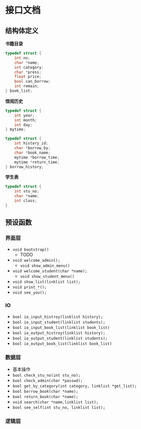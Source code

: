# 接口文档

## 结构体定义

**书籍目录**

```c
typedef struct {
    int no;
    char *name;
    int category;
    char *press;
    float price;
    bool can_borrow;
    int remain;
} book_list;
```

**借阅历史**

```c
typedef struct {
    int year;
    int month;
    int day;
} mytime;

typedef struct {
    int history_id;
    char *borrow_by;
    char *book_name;
    mytime *borrow_time;
    mytime *return_time;
} borrow_history;
```

**学生表**

```c
typedef struct {
    int stu_no;
    char *name;
    int class;
}
```

## 预设函数

### 界面层

+   `void bootstrap()`
    +   TODO
+   `void welcome_admin();`
    +   `void show_admin_menu()`
+   `void welcome_student(char *name);`
    +   `void show_student_menu()`
+   `void show_list(linklist list);`
+   `void print_*();`
+   `void see_you();`

### IO

+   `bool io_input_histroy(linklist history);`
+   `bool io_input_student(linklist students);`
+   `bool io_input_book_list(linklist book_list)`
+   `bool io_output_histroy(linklist history);`
+   `bool io_output_student(linklist students);`
+   `bool io_output_book_list(linklist book_list)`

### 数据层

+   基本操作
+   `bool check_stu_no(int stu_no);`
+   `bool check_admin(char *passwd);`
+   `bool get_by_category(int category, linklist *get_list);`
+   `bool borrow_book(char *name);`
+   `bool return_book(char *name);`
+   `void search(char *name,linklist list);`
+   `bool see_self(int stu_no, linklist list);`

### 逻辑层

<!-- TODO -->
